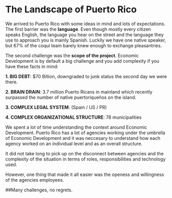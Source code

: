 # The Landscape of Puerto Rico

We arrived to Puerto Rico with some ideas in mind and lots of expectations. The first barrier was the **language**. Even though mostly every citizen speaks English, the language you hear on the street and the language they use to approach you is mainly Spanish. Luckily we have one native speaker, but 67% of the coqui team barely knew enough to exchange pleasantries.

The second challenge was the **scope of the project**. Economic Development is by default a big challenge and you add complexity if you have these facts in mind:

**1. BIG DEBT**:
$70 Billion, downgraded to junk status the second day we were there.

**2. BRAIN DRAIN**:
3.7 million Puerto Ricans in mainland which recently surpassed the number of native puertoriqueños on the island.

**3. COMPLEX LEGAL SYSTEM**:
(Spain / US / PR)

**4. COMPLEX ORGANIZATIONAL STRUCTURE**:
78 municipalities

We spent a lot of time understanding the context around Economic Development. Puerto Rico has a lot of agencies working under the umbrella of Economic Development and it was neccesary to understand how each agency worked on an individual level and as an overall structure.

It did not take long to pick up on the disconnect between agencies and the complexity of the situation in terms of roles, responsibilities and technology used.

However, one thing that made it all easier was the openess and willingness of the agencies employees.

##Many challenges, no regrets.
